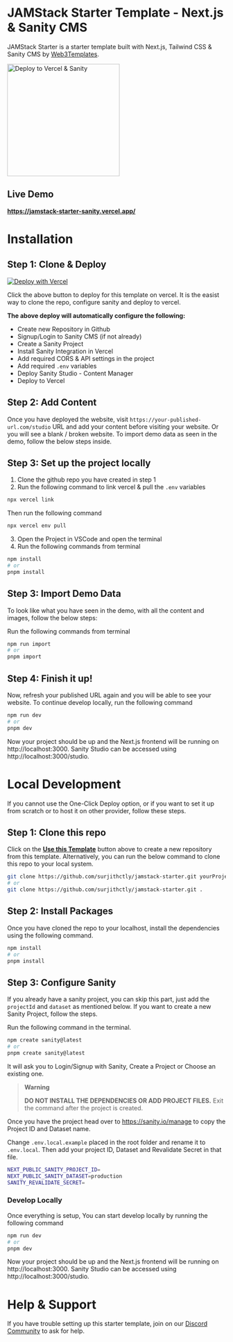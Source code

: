 # JAMStack Starter Template - Next.js & Sanity CMS

JAMStack Starter is a starter template built with Next.js, Tailwind CSS & Sanity CMS by [Web3Templates](https://web3templates.com/).

<a href="https://vercel.com/new/clone?demo-title=JAMStack%20Starter&demo-description=Starter%20template%20built%20with%20Next.js%2013%20and%20Sanity%20CMS%20v3%20&%20%20Tailwind%20CSS.&demo-url=https://jamstack-starter-sanity.vercel.app/&demo-image=https://user-images.githubusercontent.com/1884712/209567303-4ed1ec44-5c37-4f33-a6c0-410187186cde.png&project-name=Jamstack%20Starter&repository-name=jamstack-website&repository-url=https://github.com/surjithctly/jamstack-starter&integration-ids=oac_hb2LITYajhRQ0i4QznmKH7gx">
<img width="259" alt="Deploy to Vercel & Sanity" src="https://user-images.githubusercontent.com/1884712/169833532-1007b9aa-1456-4386-9526-7b5b46b094ed.png">
</a>

## Live Demo

**https://jamstack-starter-sanity.vercel.app/**

# Installation

## Step 1: Clone & Deploy

[![Deploy with Vercel](https://vercel.com/button)](https://vercel.com/new/clone?demo-title=JAMStack%20Starter&demo-description=Starter%20template%20built%20with%20Next.js%2013%20and%20Sanity%20CMS%20v3%20&%20%20Tailwind%20CSS.&demo-url=https://jamstack-starter-sanity.vercel.app/&demo-image=https://user-images.githubusercontent.com/1884712/209567303-4ed1ec44-5c37-4f33-a6c0-410187186cde.png&project-name=Jamstack%20Starter&repository-name=jamstack-website&repository-url=https://github.com/surjithctly/jamstack-starter&integration-ids=oac_hb2LITYajhRQ0i4QznmKH7gx)

Click the above button to deploy for this template on vercel. It is the easist way to clone the repo, configure sanity and deploy to vercel.

**The above deploy will automatically configure the following:**

- Create new Repository in Github
- Signup/Login to Sanity CMS (if not already)
- Create a Sanity Project
- Install Sanity Integration in Vercel
- Add required CORS & API settings in the project
- Add required `.env` variables
- Deploy Sanity Studio - Content Manager
- Deploy to Vercel

## Step 2: Add Content

Once you have deployed the website, visit `https://your-published-url.com/studio` URL and add your content before visiting your website. Or you will see a blank / broken website. To import demo data as seen in the demo, follow the below steps inside.

## Step 3: Set up the project locally

1. Clone the github repo you have created in step 1
2. Run the following command to link vercel & pull the `.env` variables

```bash
npx vercel link
```

Then run the following command

```bash
npx vercel env pull
```

3. Open the Project in VSCode and open the terminal
4. Run the following commands from terminal

```bash
npm install
# or
pnpm install
```

## Step 3: Import Demo Data

To look like what you have seen in the demo, with all the content and images, follow the below steps:

Run the following commands from terminal

```bash
npm run import
# or
pnpm import
```

## Step 4: Finish it up!

Now, refresh your published URL again and you will be able to see your website. To continue develop locally, run the following command

```bash
npm run dev
# or
pnpm dev
```

Now your project should be up and the Next.js frontend will be running on http://localhost:3000. Sanity Studio can be accessed using http://localhost:3000/studio.

# Local Development

If you cannot use the One-Click Deploy option, or if you want to set it up from scratch or to host it on other provider, follow these steps.

## Step 1: Clone this repo

Click on the [**Use this Template**](https://github.com/surjithctly/jamstack-starter/generate) button above to create a new repository from this template. Alternatively, you can run the below command to clone this repo to your local system.

```bash
git clone https://github.com/surjithctly/jamstack-starter.git yourProjectName
# or
git clone https://github.com/surjithctly/jamstack-starter.git .
```

## Step 2: Install Packages

Once you have cloned the repo to your localhost, install the dependencies using the following command.

```bash
npm install
# or
pnpm install
```

## Step 3: Configure Sanity

If you already have a sanity project, you can skip this part, just add the `projectId` and `dataset` as mentioned below. If you want to create a new Sanity Project, follow the steps.

Run the following command in the terminal.

```bash
npm create sanity@latest
# or
pnpm create sanity@latest
```

It will ask you to Login/Signup with Sanity, Create a Project or Choose an existing one.

> **Warning**
>
> **DO NOT INSTALL THE DEPENDENCIES OR ADD PROJECT FILES.**
> Exit the command after the project is created.

Once you have the project head over to https://sanity.io/manage to copy the Project ID and Dataset name.

Change `.env.local.example` placed in the root folder and rename it to `.env.local`. Then add your project ID, Dataset and Revalidate Secret in that file.

```bash
NEXT_PUBLIC_SANITY_PROJECT_ID=
NEXT_PUBLIC_SANITY_DATASET=production
SANITY_REVALIDATE_SECRET=
```

### Develop Locally

Once everything is setup, You can start develop locally by running the following command

```bash
npm run dev
# or
pnpm dev
```

Now your project should be up and the Next.js frontend will be running on http://localhost:3000.
Sanity Studio can be accessed using http://localhost:3000/studio.

# Help & Support

If you have trouble setting up this starter template, join on our [Discord Community](https://web3templates.com/discord) to ask for help.

